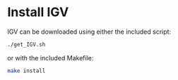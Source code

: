 # Install IGV

IGV can be downloaded using either the included script:

```bash
./get_IGV.sh
```

or with the included Makefile:

```bash
make install
```
